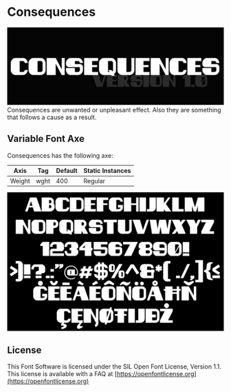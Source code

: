 # Consequences
![Image](documentation/image1.png)
Consequences are unwanted or unpleasant effect. Also they are something that follows a cause as a result.

## Variable Font Axe

Consequences has the following axe:

Axis | Tag | Default | Static Instances
--- | --- | --- | ---
Weight | wght | 400 | Regular

![Image](documentation/image2.png)

## License

This Font Software is licensed under the SIL Open Font License, Version 1.1.
This license is available with a FAQ at [https://openfontlicense.org](https://openfontlicense.org)
